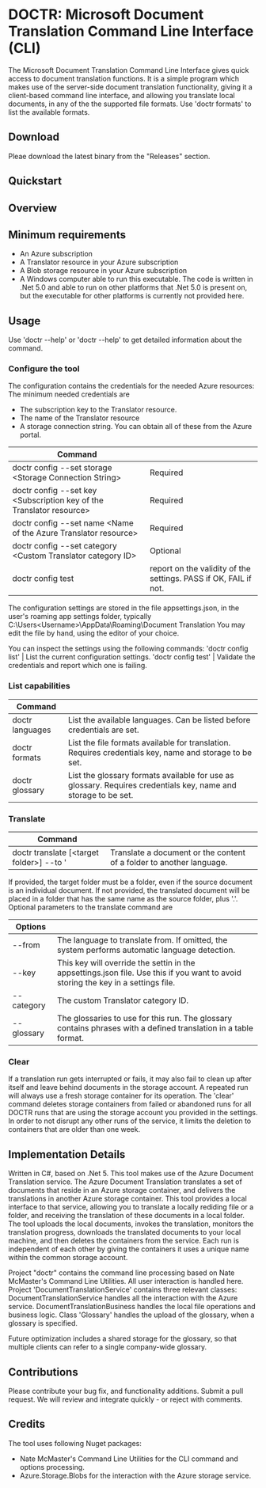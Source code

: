 # DOCTR: Microsoft Document Translation Command Line Interface (CLI)
The Microsoft Document Translation Command Line Interface gives quick access to document translation functions.
It is a simple program which makes use of the server-side document translation functionality, giving it a client-based
command line interface, and allowing you translate local documents, in any of the the supported file formats. Use 'doctr formats'
to list the available formats.

## Download
Pleae download the latest binary from the "Releases" section.
## Quickstart
## Overview

## Minimum requirements
- An Azure subscription
- A Translator resource in your Azure subscription
- A Blob storage resource in your Azure subscription
- A Windows computer able to run this executable. The code is written in .Net 5.0 and able to run on other platforms that
.Net 5.0 is present on, but the executable for other platforms is currently not provided here.

## Usage
Use 'doctr --help' or 'doctr <command> --help' to get detailed information about the command.

### Configure the tool
The configuration contains the credentials for the needed Azure resources:
The minimum needed credentials are
- The subscription key to the Translator resource.
- The name of the Translator resource 
- A storage connection string.
You can obtain all of these from the Azure portal.

|Command                     |                                         |
|----------------------------|-----------------------------------------|
|doctr config --set storage &lt;Storage Connection String&gt;	| Required |
|doctr config --set key &lt;Subscription key of the Translator resource&gt;	| Required |
|doctr config --set name &lt;Name of the Azure Translator resource&gt;	| Required |
|doctr config --set category &lt;Custom Translator category ID&gt;	| Optional |
|doctr config test | report on the validity of the settings. PASS if OK, FAIL if not.|
  
The configuration settings are stored in the file appsettings.json, in the user's roaming app settings folder, typically 
C:\Users\<Username>\AppData\Roaming\Document Translation
You may edit the file by hand, using the editor of your choice. 

You can inspect the settings using the following commands:
'doctr config list'	| List the current configuration settings.
'doctr config test'	| Validate the credentials and report which one is failing.

### List capabilities

|Command | |
|-------------------|---------------------|
|doctr languages	| List the available languages. Can be listed before credentials are set. |
|doctr formats		| List the file formats available for translation. Requires credentials key, name and storage to be set. |
|doctr glossary		| List the glossary formats available for use as glossary. Requires credentials key, name and storage to be set. |


### Translate
|Command | |
|----|-----|
|doctr translate <source folder OR document> [&lt;target folder&gt;] --to <language code>' | Translate a document or the content of a folder to another language.|

If provided, the target folder must be a folder, even if the source document is an individual document. If not provided, the translated document will be placed in a folder
that has the same name as the source folder, plus '.<language code>'.
Optional parameters to the translate command are
  
| Options | |
| --|---|
|--from <language code> | The language to translate from. If omitted, the system performs automatic language detection.|
|--key <key to the Translator resource> | This key will override the settin in the appsettings.json file. Use this if you want to avoid storing the key in a settings file. |
|--category <category ID> | The custom Translator category ID.|
|--glossary <file or folder> | The glossaries to use for this run. The glossary contains phrases with a defined translation in a table format.|

### Clear
If a translation run gets interrupted or fails, it may also fail to clean up after itself and leave behind documents in the storage account.
A repeated run will always use a fresh storage container for its operation. The 'clear' command deletes storage containers from failed or abandoned runs
for all DOCTR runs that are using the storage account you provided in the settings. In order to not disrupt any other runs of the service,
it limits the deletion to containers that are older than one week. 

## Implementation Details
Written in C#, based on .Net 5. 
This tool makes use of the Azure Document Translation service. The Azure Document Translation translates a set of documents that reside in an Azure storage container,
and delivers the translations in another Azure storage container. This tool provides a local interface to that service, allowing you to translate a locally
rediding file or a folder, and receiving the translation of these documents in a local folder. The tool uploads the local documents, invokes the translation,
monitors the translation progress, downloads the translated documents to your local machine, and then deletes the containers from the service.
Each run is independent of each other by giving the containers it uses a unique name within the common storage account.

Project "doctr" contains the command line processing based on Nate McMaster's Command Line Utilities. All user interaction is handled here.
Project 'DocumentTranslationService' contains three relevant classes: DocumentTranslationService handles all the interaction with the Azure service. 
DocumentTranslationBusiness handles the local file operations and business logic. Class 'Glossary' handles the upload of the glossary, when a glossary is specified.

Future optimization includes a shared storage for the glossary, so that multiple clients can refer to a single company-wide glossary. 

## Contributions
Please contribute your bug fix, and functionality additions. Submit a pull request. We will review and integrate
quickly - or reject with comments.

## Credits
The tool uses following Nuget packages:
- Nate McMaster's Command Line Utilities for the CLI command and options processing. 
- Azure.Storage.Blobs for the interaction with the Azure storage service. 
